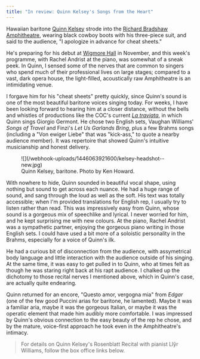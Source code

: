 ```yaml
---
title: "In review: Quinn Kelsey's Songs from the Heart"
---
```


Hawaiian baritone [Quinn Kelsey](/scene/people/quinn-kelsey/) strode into the [Richard Bradshaw Amphitheatre](https://www.google.com/analytics/web/?hl=en#report/visitors-overview/a46647120w77702325p80325527/), wearing black cowboy boots with his three-piece suit, and said to the audience, "I apologize in advance for cheat sheets."

He's preparing for his debut at [Wigmore Hall](https://wigmore-hall.org.uk/whats-on/rosenblatt-recitals-201511111930) in November, and this week's programme, with Rachel Andrist at the piano, was somewhat of a sneak peek. In Quinn, I sensed some of the nerves that are common to singers who spend much of their professional lives on large stages; compared to a vast, dark opera house, the light-filled, acoustically raw Amphitheatre is an intimidating venue.

I forgave him for his "cheat sheets" pretty quickly, since Quinn's sound is one of the most beautiful baritone voices singing today. For weeks, I have been looking forward to hearing him at a closer distance, without the bells and whistles of productions like the COC's current [*La traviata*](http://www.coc.ca/PerformancesAndTickets/1516Season/LaTraviata.aspx), in which Quinn sings Giorgio Germont. He chose two English sets, Vaughan Williams' *Songs of Travel* and Finzi's *Let Us Garlands Bring*, plus a few Brahms songs (including a "Von ewiger Liebe" that was "kick-ass," to quote a nearby audience member). It was repertoire that showed Quinn's intuitive musicianship and honest delivery.

<figure data-type="image">
![](/webhook-uploads/1446063921600/kelsey-headshot--new.jpg)
<figcaption>Quinn Kelsey, baritone. Photo by Ken Howard.
</figcaption>
</figure>

With nowhere to hide, Quinn sounded in beautiful vocal shape, using nothing but sound to get across each nuance. He had a huge range of sound, and sang through the loud as well as the soft. His text was totally accessible; when I'm provided translations for English rep, I usually try to listen rather than read. This was impressively easy from Quinn, whose sound is a gorgeous mix of speechlike and lyrical. I never worried for him, and he kept surprising me with new colours. At the piano, Rachel Andrist was a sympathetic partner, enjoying the gorgeous piano writing in those English sets. I could have used a bit more of a soloistic personality in the Brahms, especially for a voice of Quinn's ilk.

He had a curious bit of disconnection from the audience, with assymetrical body language and little interaction with the audience outside of his singing. At the same time, it was easy to get pulled in to Quinn, who at times felt as though he was staring right back at his rapt audience. I chalked up the dichotomy to those recital nerves I mentioned above, which in Quinn's case, are actually quite endearing.

Quinn returned for an encore, "Questo amor, vergogna mia" from *Edgar* (one of the few good Puccini arias for baritone, he lamented). Maybe it was a familiar aria, maybe it was the gorgeous Italian, or maybe it was the operatic element that made him audibly more comfortable. I was impressed by Quinn's obvious connection to the easy beauty of the rep he chose, and by the mature, voice-first approach he took even in the Amphitheatre's intimacy.

>For details on Quinn Kelsey's Rosenblatt Recital with pianist Llŷr Williams, follow the box office links below.

